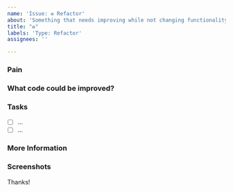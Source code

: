 ```yaml
---
name: 'Issue: ♻️ Refactor'
about: 'Something that needs improving while not changing functionality '
title: "♻️"
labels: 'Type: Refactor'
assignees: ''

---
```


<!-- These comments automatically delete -->
### Pain
<!-- Explain the pain you are experiencing -->

### What code could be improved?
<!-- Add a link to the area/file that needs refactoring -->

### Tasks
<!--Add GitHub tasks-->
- [ ] ...
- [ ] ...

### More Information
<!-- Add any other context here. -->

### Screenshots
<!-- If applicable, add screenshots to help explain your problem. -->

Thanks!
